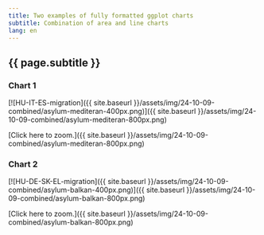 ```yaml
---
title: Two examples of fully formatted ggplot charts
subtitle: Combination of area and line charts
lang: en
---
```


## {{ page.subtitle }}


### Chart 1

[![HU-IT-ES-migration]({{ site.baseurl }}/assets/img/24-10-09-combined/asylum-mediteran-400px.png)]({{ site.baseurl }}/assets/img/24-10-09-combined/asylum-mediteran-800px.png)

[Click here to zoom.]({{ site.baseurl }}/assets/img/24-10-09-combined/asylum-mediteran-800px.png)


### Chart 2

[![HU-DE-SK-EL-migration]({{ site.baseurl }}/assets/img/24-10-09-combined/asylum-balkan-400px.png)]({{ site.baseurl }}/assets/img/24-10-09-combined/asylum-balkan-800px.png)

[Click here to zoom.]({{ site.baseurl }}/assets/img/24-10-09-combined/asylum-balkan-800px.png)
